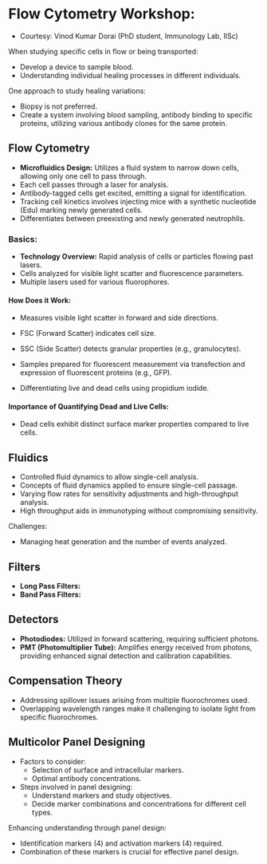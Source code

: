 # Flow Cytometry Workshop:
- Courtesy: Vinod Kumar Dorai (PhD student, Immunology Lab, IISc)

When studying specific cells in flow or being transported:

- Develop a device to sample blood.
- Understanding individual healing processes in different individuals.

One approach to study healing variations:
- Biopsy is not preferred.
- Create a system involving blood sampling, antibody binding to specific proteins, utilizing various antibody clones for the same protein.

## Flow Cytometry
- **Microfluidics Design:** Utilizes a fluid system to narrow down cells, allowing only one cell to pass through.
- Each cell passes through a laser for analysis.
- Antibody-tagged cells get excited, emitting a signal for identification.
- Tracking cell kinetics involves injecting mice with a synthetic nucleotide (Edu) marking newly generated cells.
- Differentiates between preexisting and newly generated neutrophils.

### Basics:
- **Technology Overview:** Rapid analysis of cells or particles flowing past lasers.
- Cells analyzed for visible light scatter and fluorescence parameters.
- Multiple lasers used for various fluorophores.

#### How Does it Work:
- Measures visible light scatter in forward and side directions.
- FSC (Forward Scatter) indicates cell size.
- SSC (Side Scatter) detects granular properties (e.g., granulocytes).

- Samples prepared for fluorescent measurement via transfection and expression of fluorescent proteins (e.g., GFP).
- Differentiating live and dead cells using propidium iodide.

#### Importance of Quantifying Dead and Live Cells:
- Dead cells exhibit distinct surface marker properties compared to live cells.

## Fluidics
- Controlled fluid dynamics to allow single-cell analysis.
- Concepts of fluid dynamics applied to ensure single-cell passage.
- Varying flow rates for sensitivity adjustments and high-throughput analysis.
- High throughput aids in immunotyping without compromising sensitivity.

Challenges:
- Managing heat generation and the number of events analyzed.

## Filters
- **Long Pass Filters:** 
- **Band Pass Filters:** 

## Detectors
- **Photodiodes:** Utilized in forward scattering, requiring sufficient photons.
- **PMT (Photomultiplier Tube):** Amplifies energy received from photons, providing enhanced signal detection and calibration capabilities.

## Compensation Theory
- Addressing spillover issues arising from multiple fluorochromes used.
- Overlapping wavelength ranges make it challenging to isolate light from specific fluorochromes.

## Multicolor Panel Designing
- Factors to consider:
    - Selection of surface and intracellular markers.
    - Optimal antibody concentrations.
- Steps involved in panel designing:
    - Understand markers and study objectives.
    - Decide marker combinations and concentrations for different cell types.

Enhancing understanding through panel design:
- Identification markers (4) and activation markers (4) required.
- Combination of these markers is crucial for effective panel design.
